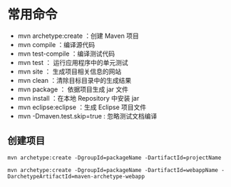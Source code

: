 ﻿# 常用命令 #

>

- mvn archetype:create ：创建 Maven 项目
- mvn compile ：编译源代码
- mvn test-compile ：编译测试代码
- mvn test ： 运行应用程序中的单元测试
- mvn site ： 生成项目相关信息的网站
- mvn clean ：清除目标目录中的生成结果
- mvn package ： 依据项目生成 jar 文件
- mvn install ：在本地 Repository 中安装 jar
- mvn eclipse:eclipse ：生成 Eclipse 项目文件
- mvn -Dmaven.test.skip=true : 忽略测试文档编译

## 创建项目 ##

```
mvn archetype:create -DgroupId=packageName -DartifactId=projectName

mvn archetype:create -DgroupId=packageName -DartifactId=webappName -DarchetypeArtifactId=maven-archetype-webapp
```
